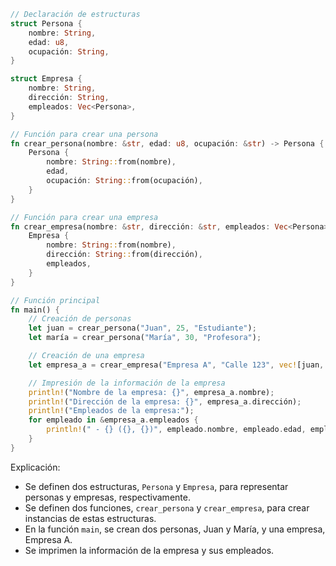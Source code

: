 ```rust
// Declaración de estructuras
struct Persona {
    nombre: String,
    edad: u8,
    ocupación: String,
}

struct Empresa {
    nombre: String,
    dirección: String,
    empleados: Vec<Persona>,
}

// Función para crear una persona
fn crear_persona(nombre: &str, edad: u8, ocupación: &str) -> Persona {
    Persona {
        nombre: String::from(nombre),
        edad,
        ocupación: String::from(ocupación),
    }
}

// Función para crear una empresa
fn crear_empresa(nombre: &str, dirección: &str, empleados: Vec<Persona>) -> Empresa {
    Empresa {
        nombre: String::from(nombre),
        dirección: String::from(dirección),
        empleados,
    }
}

// Función principal
fn main() {
    // Creación de personas
    let juan = crear_persona("Juan", 25, "Estudiante");
    let maría = crear_persona("María", 30, "Profesora");

    // Creación de una empresa
    let empresa_a = crear_empresa("Empresa A", "Calle 123", vec![juan, maría]);

    // Impresión de la información de la empresa
    println!("Nombre de la empresa: {}", empresa_a.nombre);
    println!("Dirección de la empresa: {}", empresa_a.dirección);
    println!("Empleados de la empresa:");
    for empleado in &empresa_a.empleados {
        println!(" - {} ({}, {})", empleado.nombre, empleado.edad, empleado.ocupación);
    }
}
```

Explicación:

* Se definen dos estructuras, `Persona` y `Empresa`, para representar personas y empresas, respectivamente.
* Se definen dos funciones, `crear_persona` y `crear_empresa`, para crear instancias de estas estructuras.
* En la función `main`, se crean dos personas, Juan y María, y una empresa, Empresa A.
* Se imprimen la información de la empresa y sus empleados.